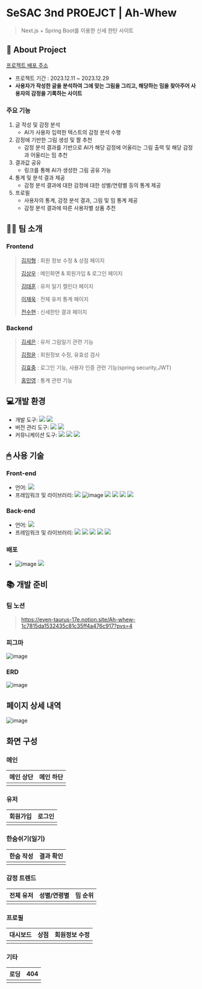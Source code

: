 # SeSAC 3nd PROEJCT | Ah-Whew
> Next.js + Spring Boot를 이용한 신세 한탄 사이트

## 📣 About Project
[프로젝트 배포 주소](http://ahwhew.site/)
- 프로젝트 기간 : 2023.12.11 ~ 2023.12.29
- **사용자가 작성한 글을 분석하여 그에 맞는 그림을 그리고, 해당하는 밈을 찾아주어 사용자의 감정을 기록하는 사이트**


### 주요 기능
  1. 글 작성 및 감정 분석
     - AI가 사용자 입력한 텍스트의 감정 분석 수행
  2. 감정에 기반한 그림 생성 및 짤 추천
     - 감정 분석 결과를 기반으로 AI가 해당 감정에 어울리는 그림 출력 및 해당 감정과 어울리는 밈 추천
  3. 결과값 공유
     - 링크를 통해 AI가 생성한 그림 공유 가능
  4. 통계 및 분석 결과 제공
     - 감정 분석 결과에 대한 감정에 대한 성별/연령별 등의 통계 제공
  5. 프로필
     - 사용자의 통계, 감정 분석 결과, 그림 및 밈 통계 제공
     - 감정 분석 결과에 따른 사용자별 상품 추천

## 👨‍💻 팀 소개
### Frontend
> [김지형](https://github.com/sy33002) : 회원 정보 수정 & 상점 페이지 
> 
> [김상우](https://github.com/Sangwoo97) : 메인화면 & 회원가입 & 로그인 페이지
> 
> [김태훈](https://github.com/hoonsdev) : 유저 일기 캘린더 페이지
> 
> [이재욱](https://github.com/22-JWL) : 전체 유저 통계 페이지
> 
> [전수현](https://github.com/jjsh03) : 신세한탄 결과 페이지
 
### Backend
> [김세은](https://github.com/seeun0210) : 유저 그림일기 관련 기능
> 
> [김정윤](https://github.com/pipi-shortstocking) : 회원정보 수정, 유효성 검사
> 
> [김효중](https://github.com/rlagywnd4) : 로그인 기능, 사용자 인증 관련 기능(spring security,JWT)
> 
> [홍민영](https://github.com/HongMinYeong) : 통계 관련 기능

## 💻개발 환경
- 개발 도구: <img src="https://img.shields.io/badge/Visual Studio Code-007ACC?style=flat&logo=Visual Studio Code&logoColor=white"/> <img src="https://img.shields.io/badge/Intellij-000000?style=flat&logo=intellijidea&logoColor=white"/>
- 버전 관리 도구: <img src="https://img.shields.io/badge/Git-F05032?style=flat&logo=Git&logoColor=white"/> <img src="https://img.shields.io/badge/Github-181717?style=flat-square&logo=Github&logoColor=white"/>
- 커뮤니케이션 도구: <img src="https://img.shields.io/badge/Notion-181717?style=flat-square&logo=Notion&logoColor=white"/> <img src="https://img.shields.io/badge/Figma-F24E1E?style=flat-square&logo=Figma&logoColor=white"/> <img src="https://img.shields.io/badge/Slack-4A154B?style=flat-square&logo=Slack&logoColor=white"/>

## 🖱 사용 기술
### Front-end
  - 언어: <img src="https://img.shields.io/badge/TypeScript-3178C6?style=flat&logo=TypeScript&logoColor=white"/>
  - 프레임워크 및 라이브러리: <img src="https://img.shields.io/badge/Next.js-000000?style=flat&logo=Next.js&logoColor=white"/> ![image](https://github.com/sesac-ydp5-2nd-C/2nd-project-beatbay-back/assets/63192543/6e39c358-8bdc-43b7-90b4-562ed01caf3d) <img src="https://img.shields.io/badge/Recoil-3578E5?style=flat&logo=Recoil&logoColor=white"/> <img src="https://img.shields.io/badge/AmCharts 5-007396?style=flat-square&logo=AmCharts 5&logoColor=white" />
    <img src="https://img.shields.io/badge/Chart.js-FF6384?style=flat&logo=Chart.js&logoColor=white"/> <img src="https://img.shields.io/badge/Sass-CC6699?style=flat-square&logo=Sass&logoColor=white" />
### Back-end
  - 언어: <img src="https://img.shields.io/badge/Java-007396?style=flat-square&logo=Java&logoColor=white" />
  - 프레임워크 및 라이브러리: <img src="https://img.shields.io/badge/Spring-6DB33F?style=flat&logo=Spring&logoColor=white"/> <img src="https://img.shields.io/badge/Spring Boot-6DB33F?style=flat&logo=Spring Boot&logoColor=white"/> <img src="https://img.shields.io/badge/Spring Security-6DB33F?style=flat&logo=Spring Security&logoColor=white"/> <img src="https://img.shields.io/badge/MySQL-4479A1?style=flat&logo=MySQL&logoColor=white"/> <img src="https://img.shields.io/badge/Jpa-6DB33F?style=flat-square&logo=Java&logoColor=white" />
### 배포
  - ![image](https://github.com/sesac-ydp5-2nd-C/2nd-project-beatbay-back/assets/63192543/62a2e73a-2a0f-4d7a-afd5-db6856ef70a5) <img src="https://img.shields.io/badge/Docker-2496ED?style=flat&logo=Docker&logoColor=white"/>

## 📚 개발 준비
### 팀 노션
>https://even-taurus-17e.notion.site/Ah-whew-1c7815da1532435c81c35ff4a476c917?pvs=4
### 피그마
  <img alt="image" src="https://github.com/sesac-ydp5-2nd-C/2nd-project-beatbay-back/assets/95032287/5166004c-7daf-4e57-aa54-91c04e3b1c2a" />

### ERD
  ![image](https://github.com/sesac-ydp5-2nd-C/2nd-project-beatbay-back/assets/95032287/415b6411-dfe1-48e2-9fb3-e06b42e3c6eb)

## 페이지 상세 내역
<img alt="image" src="https://github.com/sesac-ydp5-2nd-C/2nd-project-beatbay-back/assets/95032287/7db2bd8a-2340-47d9-b5da-adcb9ad822af">

## 화면 구성
### 메인
| 메인 상단 | 메인 하단 |
|-------|-------|
|       |       |

### 유저
| 회원가입 | 로그인 |
|------|-----|
|      |     |

### 한숨쉬기(일기)
| 한숨 작성 | 결과 확인 |
|-------|-------|
|       |       |

### 감정 트렌드
| 전체 유저 | 성별/연령별 | 밈 순위 |
|-------------|--------|------|
|             |        |      |

### 프로필
| 대시보드 | 상점 | 회원정보 수정 |
|------|----|---------|
|      |    |         |

### 기타
| 로딩 | 404 |
|----|-----|
|    |     |
